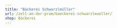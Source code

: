 ```yaml
---
title: "Bäckerei Schwarzlmüller"
url: /zell-an-der-pram/baeckerei-schwarzlmueller/
shop: Bäckerei
---
```

